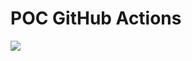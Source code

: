 # POC GitHub Actions

![](https://github.com/AlekseiTokarev/actions/workflows/.github/workflows/gradle-build-pr.yml/badge.svg)

